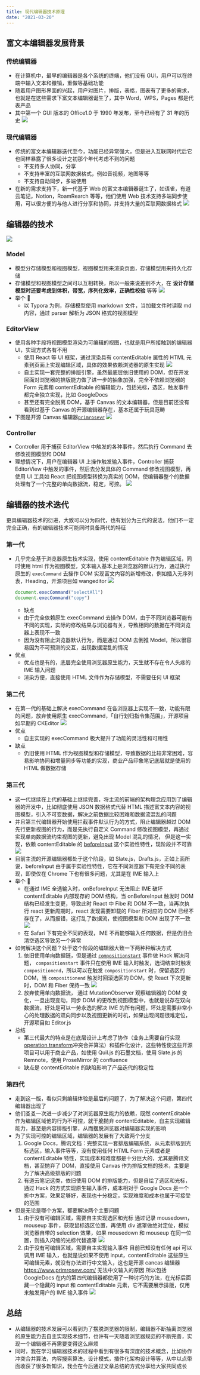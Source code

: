 ```yaml
---
title: 现代编辑器技术原理
date: "2021-03-20"
---
```


## 富文本编辑器发展背景

### 传统编辑器

- 在计算机中，最早的编辑器是各个系统的终端，他们没有 GUI，用户可以在终端中输入文本和撤销，重做等基础功能
- 随着用户图形界面的兴起，用户对图片，排版，表格，图表有了更多的需求，也就是在这些需求下富文本编辑器诞生了，其中 Word，WPS，Pages 都是代表产品
- 其中第一个 GUI 版本的 Office1.0 于 1990 年发布，至今已经有了 31 年的历史
  ![](./pages_现代编辑器技术原理_1615444435923_0.jpg)

### 现代编辑器

- 传统的富文本编辑器迭代至今，功能已经异常强大，但是进入互联网时代后它也同样暴露了很多设计之初那个年代考虑不到的问题
  - 不支持多人协同，分享
  - 不支持丰富的互联网数据格式，例如音视频，地图等等
  - 不支持自动同步，多端使用
- 在新的需求支持下，新一代基于 Web 的富文本编辑器诞生了，如语雀，有道云笔记，Notion，RoamRearch 等等，他们使用 Web 技术支持多端同步使用，可以很方便的与他人进行分享和协同，并支持大量的互联网数据格式
  ![](./pages_现代编辑器技术原理_1615445322122_0.png)

## 编辑器的技术

![](./CleanShot_2021-03-31_at_19.12.16@2x.png)

### Model

- 模型分存储模型和视图模型，视图模型用来渲染页面，存储模型用来持久化存储
- 存储模型和视图模型之间可以互相转换，所以一般来说差别不大，在 **设计存储模型时还要考虑到体积，带宽，序列化效率，正确性校验** 等等
  ![](./CleanShot_2021-03-31_at_19.13.16@2x.png)
- 举个 🌰
  - 以 Typora 为例，存储模型使用 markdown 文件，当加载文件时读取 md 内容，通过 parser 解析为 JSON 格式的视图模型

### EditorView

- 使用各种手段将视图模型渲染为可编辑的视图，也就是用户所接触到的编辑器 UI，实现方式各有不用
  - 使用 React 等 UI 框架，通过渲染具有 contentEditable 属性的 HTML 元素到页面上实现编辑区域，具体的效果依赖浏览器的原生实现
    ![](./pages_现代编辑器技术原理_1615799154358_0.png)
  - 自主实现一套完整的排版引擎，虽然最底层依旧使用的 DOM，但在开发层面对浏览器的排版能力做了进一步的抽象加强，完全不依赖浏览器的 Form 元素和 contentEditable 的编辑能力，包括光标，选区，触发事件都完全独立实现，比如 GoogleDocs
  - 甚至还有完全脱离 DOM，基于 Canvas 的文本编辑器，但是目前还没有看到过基于 Canvas 的开源编辑器存在，基本还属于玩具范畴
- 下图是开源 Canvas 编辑器[`primrosevr`](https://www.primrosevr.com/)
  ![](./pages_现代编辑器技术原理_1615799100469_0.png)

### Controller

- Controller 用于捕获 EditorView 中触发的各种事件，然后执行 Command 去修改视图模型和 DOM
- 理想情况下，用户在编辑器 UI 上操作触发输入事件，Controller 捕获 EditorView 中触发的事件，然后去分发具体的 Command 修改视图模型，再使用 UI 工具如 React 把视图模型转换为真实的 DOM，使编辑器整个的数据处理有了一个完整的单向数据流，稳定，可控。
  ![](./CleanShot_2021-03-31_at_19.14.18@2x.png)

## 编辑器的技术迭代

更具编辑器技术的衍进，大致可以分为四代，也有划分为三代的说法，他们不一定完全正确，有的编辑器技术可能同时具备两代的特征

### 第一代

- 几乎完全基于浏览器原生技术实现，使用 contentEditable 作为编辑区域，同时使用 html 作为视图模型，文本输入基本上是浏览器的默认行为，通过执行原生的 `execCommand` 去操作 DOM 实现富文内容的新增修改，例如插入无序列表，Heading，开源项目如 wangeditor
  ![](./pages_现代编辑器技术原理_1615451884052_0.png)
  ```js
  document.execCommand("selectAll")
  document.execCommand("copy")
  ```
  - 缺点
  - 由于完全依赖原生 execCommand 去操作 DOM，由于不同浏览器可能有不同的实现，实际的修改结果与浏览器有关，导致相同的数据在不同浏览器上表现不一致
  - 因为没有阻止浏览器默认行为，而是通过 DOM 去倒推 Model，所以很容易因为不可预测的交互，出现数据混乱的情况
- 优点
  - 优点也是有的，底层完全使用浏览器原生能力，天生就不存在令人头疼的 IME 输入问题
  - 渲染方便，直接使用 HTML 文件作为存储模型，不需要任何 UI 框架

### 第二代

- 在第一代的基础上解决 execCommand 在各浏览器上实现不一致，功能有限的问题，放弃使用原生 execCommand，「自行划归指令集范围」，开源项目如早期的 CKEditor
  ![](./pages_现代编辑器技术原理_1615808591959_0.png)
- 优点
  - 自主实现的 execCommand 极大提升了功能的灵活性和可用性
- 缺点
  - 仍旧使用 HTML 作为视图模型和存储模型，导致数据的比较非常困难，容易影响协同和增量同步等功能的实现，商业产品印象笔记底层就是使用的 HTML 做数据存储

### 第三代

- 这一代继续在上代的基础上继续完善，将主流的前端的架构理念应用到了编辑器的开发中，比如彻底使用 JSON 数据格式代替 HTML 描述富文本内容的视图模型，引入不可变数据，解决之前数据比较困难和数据流混乱的问题
- 并且第三代编辑器开始使用拦截事件默认行为的方式，阻止编辑器越过 DOM 先行更新视图的行为，而是先执行自定义 Command 修改视图模型，再通过实现单向数据流约束视图的更新，避免出现 Model 混乱的情况， 但是这一实现，依赖 contentEditable 的 [beforeInput]([https://developer.mozilla.org/zh-CN/docs/Web/API/HTMLElement/beforeinput%5C_event]) 这个实验性特性，现阶段并不可靠
  ![](./pages_现代编辑器技术原理_1615978232376_0.png)
- 目前主流的开源编辑器都处于这个阶段，如 Slate.js，Drafts.js，正如上面所说，beforeInput 由于属于实验性特性，它在不同浏览器下有完全不同的表现，即使仅在 Chrome 下也有很多问题，尤其是在 IME 输入上
- 举个 🌰
  - 在通过 IME 全选输入时，onBeforeInput 无法阻止 IME 破坏 contentEditable 内部现存的 DOM 结构，当 onBeforeInput 触发时 DOM 结构已经发生变更，导致此时 React 中 Fibe 和 DOM 不一致，当再次执行 react 更新周期时，react 发现需要卸载的 Fiber 所对应的 DOM 已经不存在了，从而报错，这打乱了数据流，使视图模型和 DOM 出现了不一致
    ![](./CleanShot_2021-03-31_at_19.15.14@2x.png)
  - 在 Safari 下有完全不同的表现，IME 不再能够输入任何数据，但是仍旧会清空选区导致另一个异常
- 如何解决这个问题？处于这个阶段的编辑器大致一下两种种解决方式
  1. 依旧使用单向数据链，但是通过 [`compositionstart`](https://developer.mozilla.org/zh-CN/docs/Web/API/Element/compositionstart_event) 事件做 Hack 解决问题， `compositionstart` 事件只在使用 IME 输入时触发，选词结束时触发 `compositionend`，所以可以在触发 `compositionstart` 时，保留选区的 DOM，当 `compositionend` 触发时回滚选区的 DOM，使 React 下次更新时，DOM 和 Fiber 保持一致
     ![](./pages_现代编辑器技术原理_1615979049061_0.png)
  2. 放弃使用单向数据流， 通过 MutationObserver 观察编辑器的 DOM 变化，一旦出现变动，同步 DOM 的更改到视图模型中，也就是说存在双向数据流，好处是可以一劳永逸的解决 IME 的所有问题，坏处是需要非常小心的处理数据的双向同步以及视图更新的时机，如果出现问题很难定位，开源项目如 Editor.js
- 总结
  - 第三代最大的特点是在底层设计上考虑了协作（业务上需要自行实现 [operation transform](https://www.wikiwand.com/en/Operational_transformation)冲突合并算法）和插件化设计，这些特性使这些开源项目可以用于商业产品，如使用 Quil.js 的石墨文档，使用 Slate.js 的 Remnote，使用 ProseMirror 的 confluence
  - 缺点是 contentEditable 的缺陷影响了产品迭代的稳定性

### 第四代

- 走到这一版，看似只剩编辑体验是最后的问题了，为了解决这个问题，第四代编辑器出现了
- 他们㕛㕛一次进一步减少了对浏览器原生能力的依赖，既然 contentEditable 作为编辑区域他的行为不可控，就干脆抛弃 contentEditable，自主实现编辑能力，甚至是内容排版引擎，从而摆脱浏览器对编辑器实现的影响
- 为了实现可控的编辑区域，编辑器的发展有了大致两个分支
  1. Google Docs，腾讯文档：完整实现一套排版编辑系统，从元素排版到光标选区，输入事件等等，没有使用任何 HTML Form 元素或者是 contentEditable 特性，实现成本和难度都是十分巨大的，尤其是腾讯文档，甚至抛弃了 DOM，直接使用 Canvas 作为排版文档的技术，主要是为了解决高级排版的问题
  2. 有道云笔记这类，依旧使用 DOM 的排版能力，但是自绘了选区和光标，通过 Hack 的方式实现原生输入事件，成本相对于 Google Docs 是一个折中方案，效果足够好，表现也十分稳定，实现难度和成本也属于可接受的范围
- 但是无论是哪个方案，都要解决两个主要问题
  1.  由于没有可编辑区域，需要自主实现选区和光标
      通过记录 mousedown，mouseup 事件，获取鼠标选区位置，再使用 div 遮罩做绝对定位，模拟浏览器自带的 selection 效果，如果 mousedown 和 mouseup 在同一位置，则插入闪缩的光标代替遮罩
      ![](./pages_现代编辑器技术原理_1616132239133_0.png)
  2.  由于没有可编辑区域，需要自主实现输入事件
      目前已知没有任何 api 可以调用 IME 输入，也就是说如果不使用 input，contentEditable 这些原生可编辑元素，就没有办法进行中文输入，这也是开源 cancas 编辑器 https://www.primrosevr.com/ 无法中文输入的原因
      所以包括 GoogleDocs 在内的第四代编辑器都使用了一种讨巧的方法，在光标后面藏一个隐藏的 input 和 contentEditable 元素，它不需要展示排版，仅用来触发用户的 IME 输入事件
      ![](./pages_现代编辑器技术原理_1616132109511_0.png)

## 总结

- 从编辑器的技术发展可以看到为了摆脱浏览器的限制，编辑器不断抽离浏览器的原生能力去自主实现技术细节，也许有一天随着浏览器规范的不断完善，实现一个编辑器不再需要变得这么麻烦
- 同时，我在学习编辑器技术的过程中看到有很多有深度的技术概念，比如协作冲突合并算法，内容搜索算法，设计模式，插件化架构设计等等，从中以点带面收获了很多新知识，我会在今后通过文章总结的方式分享给大家共同成长
